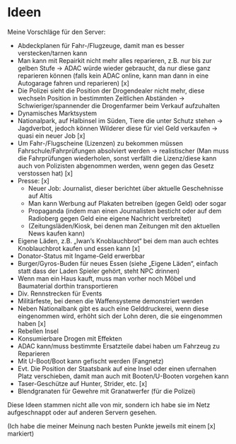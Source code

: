 # Ideen
Meine Vorschläge für den Server:

-	Abdeckplanen für Fahr-/Flugzeuge, damit man es besser verstecken/tarnen kann    
-	Man kann mit Repairkit nicht mehr alles reparieren, z.B. nur bis zur gelben Stufe -> ADAC würde wieder gebraucht, da nur       diese ganz reparieren können (falls kein ADAC online, kann man dann in eine Autogarage fahren und reparieren)   [x]
-	Die Polizei sieht die Position der Drogendealer nicht mehr, diese wechseln Position in bestimmten Zeitlichen Abständen ->      Schwieriger/spannender die Drogenfarmer beim Verkauf aufzuhalten
-	Dynamisches Marktsystem
-	Nationalpark, auf Halbinsel im Süden, Tiere die unter Schutz stehen -> Jagdverbot, jedoch können Wilderer diese für viel       Geld verkaufen -> quasi ein neuer Job   [x] 
-	Um Fahr-/Flugscheine (Lizenzen) zu bekommen müssen Fahrschule/Fahrprüfungen absolviert werden -> realistischer		(Man       muss die Fahrprüfungen wiederholen, sonst verfällt die Lizenz/diese kann auch von Polizisten abgenommen werden, wenn gegen     das Gesetz verstossen hat)  [x]
-	Presse:     [x]
    - Neuer Job: Journalist, dieser berichtet über aktuelle Geschehnisse auf Altis  
    - Man kann Werbung auf Plakaten betreiben (gegen Geld) oder sogar   
    - Propaganda (indem man einen Journalisten besticht oder auf dem Radioberg gegen Geld eine eigene Nachricht verbreitet) 
    - (Zeitungsläden/Kiosk, bei denen man Zeitungen mit den aktuellen News kaufen kann)
-	Eigene Läden, z.B. „Iwan’s Knoblauchbrot“ bei dem man auch echtes Knoblauchbrot kaufen und essen kann   [x]
-	Donator-Status mit Ingame-Geld erwerbbar
-	Burger/Gyros-Buden für neues Essen (siehe „Eigene Läden“, einfach statt dass der Laden Spieler gehört, steht NPC drinnen)
-	Wenn man ein Haus kauft, muss man vorher noch Möbel und Baumaterial dorthin transportieren
-	Div. Rennstrecken für Events
-	Militärfeste, bei denen die Waffensysteme demonstriert werden
-	Neben Nationalbank gibt es auch eine Gelddruckerei, wenn diese eingenommen wird, erhöht sich der Lohn deren, die sie           eingenommen haben   [x] 
-	Rebellen Insel
-	Konsumierbare Drogen mit Effekten
-	ADAC kann/muss bestimmte Ersatzteile dabei haben um Fahrzeug zu Reparieren
-	Mit U-Boot/Boot kann gefischt werden (Fangnetz)
-	Evt. Die Position der Staatsbank auf eine Insel oder einen ufernahen Platz verschieben, damit man auch mit Booten/U-Booten     vorgehen kann
-	Taser-Geschütze auf Hunter, Strider, etc.   [x]
-	Blendgranaten für Gewehre mit Granatwerfer (für die Polizei)

Diese Ideen stammen nicht alle von mir, sondern ich habe sie im Netz aufgeschnappt oder auf anderen Servern gesehen.

(Ich habe die meiner Meinung nach besten Punkte jeweils mit einem [x] markiert)

